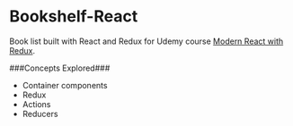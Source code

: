 # Bookshelf-React

Book list built with React and Redux for Udemy course [Modern React with Redux](https://www.udemy.com/react-redux/).

###Concepts Explored###
- Container components
- Redux
- Actions
- Reducers
